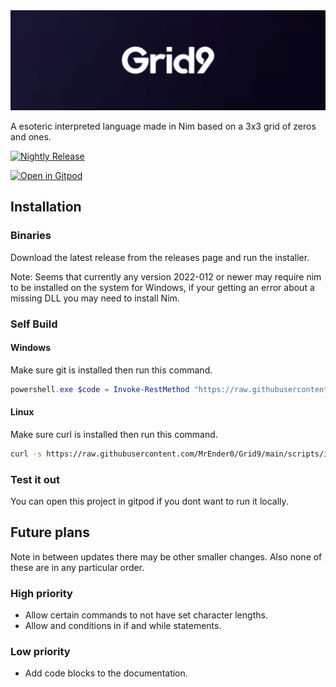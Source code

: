 <img src=".github/assets/banner.png">

A esoteric interpreted language made in Nim based on a 3x3 grid of zeros and ones.

[![Nightly Release](https://github.com/MrEnder0/Grid9/actions/workflows/nightly.yml/badge.svg)](https://github.com/MrEnder0/Grid9/actions/workflows/nightly.yml)

[![Open in Gitpod](https://gitpod.io/button/open-in-gitpod.svg)](https://gitpod.io/#https://github.com/MrEnder0/Grid9)

## Installation

### Binaries

Download the latest release from the releases page and run the installer.

Note: Seems that currently any version 2022-012 or newer may require nim to be installed on the system for Windows, if your getting an error about a missing DLL you may need to install Nim.

### Self Build

#### Windows

Make sure git is installed then run this command.

```powershell
powershell.exe $code = Invoke-RestMethod "https://raw.githubusercontent.com/MrEnder0/Grid9/main/scripts/install_windows.ps1"; foreach($a in $code) {iex $a;}
```

#### Linux

Make sure curl is installed then run this command.

```bash
curl -s https://raw.githubusercontent.com/MrEnder0/Grid9/main/scripts/install_linux.sh | bash
```

### Test it out

You can open this project in gitpod if you dont want to run it locally.

## Future plans

Note in between updates there may be other smaller changes. Also none of these are in any particular order.

### High priority

- Allow certain commands to not have set character lengths.
- Allow and conditions in if and while statements.

### Low priority

- Add code blocks to the documentation.
